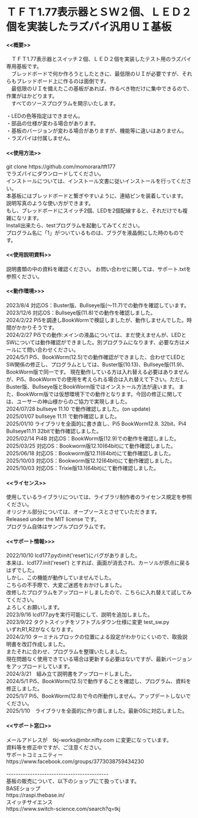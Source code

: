# ＴＦＴ1.77表示器とＳＷ２個、ＬＥＤ２個を実装したラズパイ汎用ＵＩ基板

<h4><<概要>></h4>
　ＴＦＴ1.77表示器とスイッチ２個、ＬＥＤ２個を実装したテスト用のラズパイ専用基板です。 <br>
　ブレッドボードで何か作ろうとしたときに、最低限のＵＩが必要ですが、それらもブレッドボード上に作るのは面倒です。 <br>
　最低限のＵＩを備えたこの基板があれば、作るべき物だけに集中できるので、作業がはかどります。 <br>
　すべてのソースプログラムを開示いたします。 <br>

・LEDの色等指定はできません。<br>
・部品の仕様が変わる場合があります。 <br>
・基板のバージョンが変わる場合がありますが、機能等に違いはありません。<br>
・ラズパイは付属しません。<br>

<h4><<使用方法>></h4>
git clone https://github.com/momorara/tft177 <br>
でラズパイにダウンロードしてください。<br>
インストールについては、インストール文書に従いインストールを行ってください。<br>
本基板にはブレッドボードと繋ぎやすいように、連結ピンを装着しています。
説明写真のような使い方ができます。<br>
もし、ブレッドボードにスイッチ2個、LEDを2個配線すると、それだけでも複雑になリます。<br>
Install出来たら、testプログラムを起動してみてください。<br>
プログラム名に「1」がついているものは、ブラグを液晶側にした時のものです。<br>

<h4><<使用説明資料>></h4>
説明書類の中の資料を確認ください。
お問い合わせに関しては、サポート.txtを参照ください。<br>

<h4><<動作環境>>></h4>
2023/8/4 対応OS：Buster版、Bullseye版(〜11.7)での動作を確認しています。<br>
2023/12/6 対応OS：Bullseye版(11.8)での動作を確認しました。<br>
2024/2/22 Pi5を調達しBookWormで検証しましたが、動作しませんでした。時間がかかりそうです。<br>
2024/2/27 Pi5での動作:メインの液晶については、まだ使えませんが、LEDとSWについては動作確認ができました。別プログラムになります、必要な方はメールにて問い合わせください。<br>
2024/5/1  Pi5、BookWorm(12.5)での動作確認ができました、合わせてLEDとSW関係の修正し、プログラムとしては、Buster版(10.13)、Bullseye版(11.9)、BookWorm版で同一です。
現在動作している方は入れ替える必要はありませんが、Pi5、BookWormでの使用を考えられる場合は入れ替えて下さい。ただし、Buster版、Bullseye版とBookWorm版ではインストール方法が違います。
また、BookWorm版では仮想環境下での動作となります。今回の修正に関しては、ユーサーの神山様からのご協力で実現しました。<br>
2024/07/28 bullseye 11.10 で動作確認しました。(on update)<br>
2025/01/07 bullseye 11.11 で動作確認しました。<br>
2025/01/10 ライブラリを全面的に書き直し、Pi5 BookWorm12.8. 32bit、Pi4 Bullseye11.11 32bitで動作確認しました。<br>
2025/02/14 Pi4B 対応OS：BookWorm版(12.9)での動作を確認しました。<br>
2025/03/25 対応OS：Bookworm版12.10(64bit)にて動作確認しました。<br>
2025/06/18 対応OS：Bookworm版12.11(64bit)にて動作確認しました。<br>
2025/10/03 対応OS：Bookworm版12.12(64bit)にて動作確認しました。<br>
2025/10/03 対応OS：Trixie版13.1(64bit)にて動作確認しました。<br>
         
<h4><<ライセンス>></h4>
使用しているライブラリについては、ライブラリ制作者のライセンス規定を参照ください。 <br>
オリジナル部分については、オープソースとさせていただきます。 <br>
Released under the MIT license です。 <br>
プログラム自体はサンプルプログラムです。 <br>

<h4><<サポート情報>>></h4>
2022/10/10
lcd177.pyのinit('reset’)にバグがありました。 <br>
本来は、lcd177.init('reset') とすれば、画面が消去され、カーソルが原点に戻るはずでした。 <br>
しかし、この機能が動作していませんでした。 <br>
こちらの不手際で、大変ご迷惑をおかけしました。 <br>
改修したプログラムをアップロードしましたので、こちらに入れ替えて試してみてください。 <br>
よろしくお願いします。<br>
2023/9/16
lcd177.pyを実行可能にして、説明を追加しました。<br>
2023/9/22
タクトスイッチをソフトブルダウン仕様に変更 test_sw.py<br>
         いずれR1,R2がなくなります。<br>
2024/2/10 ターミナルプロックの位置による設定がわかりにくいので、取扱説明書を改訂作成しました。<br>
またそれに合わせ、プログラムを整理いたしました。<br>
現在問題なく使用できている場合は更新する必要はないですが、最新バージョンをアップロードしています。<br>
2024/3/21　組み立て説明書をアップロードしました。<br>
2024/5/1  Pi5、BookWorm(12.5)で動作することを確認し、プログラム、資料を修正しました。<br>
2025/1/7  Pi5、BookWorm(12.8)で今の所動作しません。アップデートしないでください。<br>
2025/1/10　ライブラリを全面的に作り直しました。最新OSに対応しました。<br>
         
<h4><<サポート窓口>></h4>
  メールアドレスが　tkj-works@mbr.nifty.com に変更になっています。<br>
  資料等を修正中ですが、ご注意ください。<br>
  サポートコミュニティー　https://www.facebook.com/groups/3773038759434230<br>

<br>
-------------------------------------------<br>
基板の販売について、以下のショップにて扱っています。<br>
BASEショップ<br>
https://raspi.thebase.in/<br>
スイッチサイエンス<br>
https://www.switch-science.com/search?q=tkj<br>
